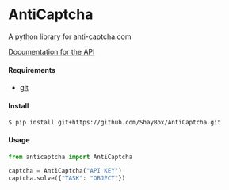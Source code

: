 # AntiCaptcha
A python library for anti-captcha.com

[Documentation for the API](https://anti-captcha.com/apidoc)

#### Requirements
- [git](https://git-scm.com/)

#### Install
```
$ pip install git+https://github.com/ShayBox/AntiCaptcha.git
```

#### Usage

```py
from anticaptcha import AntiCaptcha

captcha = AntiCaptcha("API KEY")
captcha.solve({"TASK": "OBJECT"})
```
